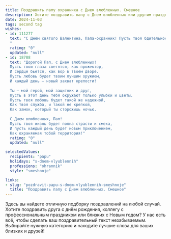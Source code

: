 ```yaml
---
title: Поздравить папу охранника с Днем влюбленных. Смешное
description: Хотите поздравить папу с Днем влюбленных или другим праздником? Наш ИИ создаст незабываемое поздравление, а вы обязательно выделитесь среди других.  
date: 2024-11-03
tags: second tag
wishes:
- id: 111277
  text: "С Днём святого Валентина, Папа-охранник! Пусть твоя бдительность сегодня будет направлена не только на защиту от злоумышленников, но и от одиночества! Желаю тебе море любви,  побольше приятных сюрпризов и чтобы  в твоём сердце царила не только тревожная кнопка, но и  бурная радость!
  "
  rating: "0"
  updated: "null"
- id: 18788
  text: "Дорогой Пап, с Днем влюбленных!
  Пусть твои глаза светятся, как прожектор,
  И сердце бьется, как вор в твоем дворе.
  Пусть любовь будет твоим лучшим оружием,
  И каждый день — новый захват крепости!
  
  Ты — мой герой, мой защитник и друг,
  Пусть в этот день тебя окружают только улыбки и цветы.
  Пусть твоя любовь будет такой же надежной,
  Как твоя служба, и такой же крепкой,
  Как замок, который ты сторожишь ночью.
  
  С Днем влюбленных, Пап!
  Пусть твоя жизнь будет полна страсти и смеха,
  И пусть каждый день будет новым приключением,
  Как охраняемая тобой территория!"
  rating: "0"
  updated: "null"

selectedValues:
  recipients: "papu"
  holidays: "s-dnem-vlyublennih"
  professions: "ohrannik"
  style: "smeshnoje"

links:
- slug: "pozdravit-papu-s-dnem-vlyublennih-smeshnoje"
  title: "Поздравить папу с Днем влюбленных. Смешное"
---
```


Здесь вы найдете отличную подборку поздравлений на любой случай.
Хотите поздравить друга с днём рождения, коллегу с профессиональным праздником или близких с Новым годом? У нас есть всё, чтобы сделать ваш поздравительный текст незабываемым. Выбирайте нужную категорию и находите лучшие слова для ваших близких и друзей!

